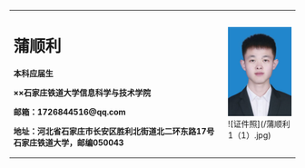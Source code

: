 <table border="0">
  <tr>
    <td width="75%">
      <h1>蒲顺利</h1>
      <p><b>本科应届生</b></p>
      <p><b>××石家庄铁道大学信息科学与技术学院</b></p>
      <p><b>邮箱：1726844516@qq.com</b></p>
      <p><b>地址：河北省石家庄市长安区胜利北街道北二环东路17号石家庄铁道大学，邮编050043</b></p>
    </td>
    <td width="25%">
      <img src="/zhengjianzhao.jpg" width="100%">![证件照](/蒲顺利1（1）.jpg)
    </td>
  </tr>
</table>
